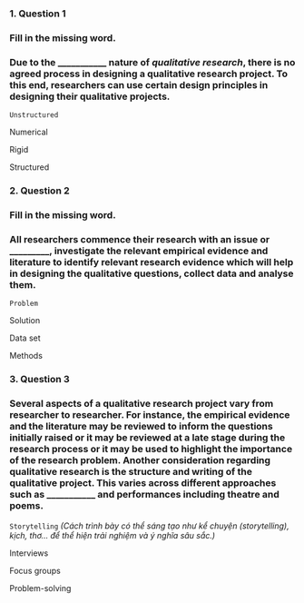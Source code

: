 ### 1. Question 1
### Fill in the missing word.

### Due to the ___________ nature of _qualitative research_, there is no agreed process in designing a qualitative research project. To this end, researchers can use certain design principles in designing their qualitative projects. 


``Unstructured``



Numerical



Rigid



Structured




### 2. Question 2
### Fill in the missing word.

### All researchers commence their research with an issue or _________, investigate the relevant empirical evidence and literature to identify relevant research evidence which will help in designing the qualitative questions, collect data and analyse them.


``Problem``

Solution

Data set

Methods



### 3. Question 3
### Several aspects of a qualitative research project vary from researcher to researcher. For instance, the empirical evidence and the literature may be reviewed to inform the questions initially raised or it may be reviewed at a late stage during the research process or it may be used to highlight the importance of the research problem. Another consideration regarding qualitative research is the structure and writing of the qualitative project. This varies across different approaches such as ___________ and performances including theatre and poems.


``Storytelling``
_(Cách trình bày có thể sáng tạo như kể chuyện (storytelling), kịch, thơ… để thể hiện trải nghiệm và ý nghĩa sâu sắc.)_


Interviews



Focus groups



Problem-solving


